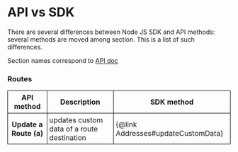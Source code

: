 # API vs SDK
<style>
table {
	border-spacing: 0;
	border-collapse: collapse;
}

table td, table th {
	padding : 0.3em;
	border: 1px solid black;
}
</style>

There are several differences between Node JS SDK and API methods: several
methods are moved among section. This is a list of such differences.

Section names correspond to [API doc](https://route4me.io/docs/)

### Routes

<table>
	<thead>
		<tr>
			<th>API method</th>
			<th>Description</th>
			<th>SDK method</th>
	</thead>
	<tbody>
		<tr>
			<th>Update a Route (a)</th>
			<td>updates custom data of a route destination</td>
			<td>{@link Addresses#updateCustomData}</td>
		</tr>
	</tbody>
</table>

